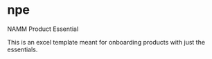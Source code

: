 # npe
NAMM Product Essential

This is an excel template meant for onboarding products with just the essentials.
